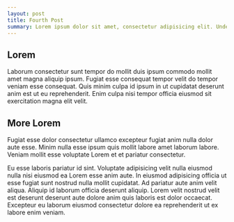 ```yaml
---
layout: post
title: Fourth Post
summary: Lorem ipsum dolor sit amet, consectetur adipisicing elit. Unde, dolore.
---
```


## Lorem
Laborum consectetur sunt tempor do mollit duis ipsum commodo mollit amet magna aliquip ipsum. Fugiat esse consequat tempor velit do tempor veniam esse consequat. Quis minim culpa id ipsum in ut cupidatat deserunt anim est ut eu reprehenderit. Enim culpa nisi tempor officia eiusmod sit exercitation magna elit velit.

## More Lorem
Fugiat esse dolor consectetur ullamco excepteur fugiat anim nulla dolor aute esse. Minim nulla esse ipsum quis mollit labore amet laborum labore. Veniam mollit esse voluptate Lorem et et pariatur consectetur.

Eu esse laboris pariatur id sint. Voluptate adipisicing velit nulla eiusmod nulla nisi eiusmod ea Lorem esse anim aute. In eiusmod adipisicing officia ut esse fugiat sunt nostrud nulla mollit cupidatat. Ad pariatur aute anim velit aliqua. Aliquip id laborum officia deserunt aliquip. Lorem velit nostrud velit est deserunt deserunt aute dolore anim quis laboris est dolor occaecat. Excepteur eu laborum eiusmod consectetur dolore ea reprehenderit ut ex labore enim veniam.
